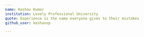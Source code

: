 ```yaml
---
name: Keshav Kumar
institution: Lovely Professional University
quote: Experience is the name everyone gives to their mistakes
github_user: keshavop

---
```

